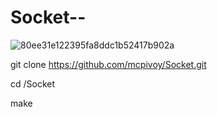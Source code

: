 # Socket--


![80ee31e122395fa8ddc1b52417b902a](https://user-images.githubusercontent.com/68005775/173825742-2215d3b6-857d-4002-80db-e2633b257466.png)

git clone https://github.com/mcpivoy/Socket.git

cd /Socket

make
